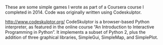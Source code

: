  These are some simple games I wrote as part of a Coursera course I completed in 2014.  Code was originally written using Codeskulptor.

http://www.codeskulptor.org/
	CodeSkulptor is a browser-based Python interpreter, as featured in the online course “An Introduction to Interactive Programming in Python”. It implements a subset of Python 2, plus the addition of three graphical libraries, SimpleGui, SimpleMap, and SimplePlot.
